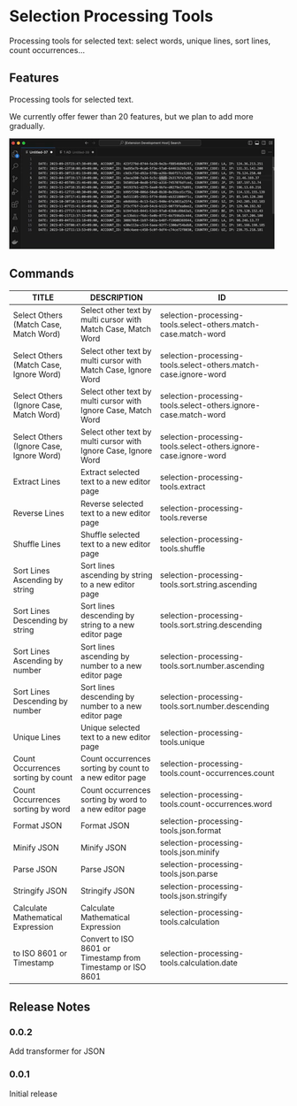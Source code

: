 # Selection Processing Tools

Processing tools for selected text: select words, unique lines, sort lines, count occurrences...

## Features

Processing tools for selected text.

We currently offer fewer than 20 features, but we plan to add more gradually.

![sample count occurrences](images/sample-count-occurrences.gif)

## Commands

| TITLE                                    | DESCRIPTION                                                     | ID                                                               |
| ---------------------------------------- | --------------------------------------------------------------- | ---------------------------------------------------------------- |
| Select Others (Match Case, Match Word)   | Select other text by multi cursor with Match Case, Match Word   | selection-processing-tools.select-others.match-case.match-word   |
| Select Others (Match Case, Ignore Word)  | Select other text by multi cursor with Match Case, Ignore Word  | selection-processing-tools.select-others.match-case.ignore-word  |
| Select Others (Ignore Case, Match Word)  | Select other text by multi cursor with Ignore Case, Match Word  | selection-processing-tools.select-others.ignore-case.match-word  |
| Select Others (Ignore Case, Ignore Word) | Select other text by multi cursor with Ignore Case, Ignore Word | selection-processing-tools.select-others.ignore-case.ignore-word |
| Extract Lines                            | Extract selected text to a new editor page                      | selection-processing-tools.extract                               |
| Reverse Lines                            | Reverse selected text to a new editor page                      | selection-processing-tools.reverse                               |
| Shuffle Lines                            | Shuffle selected text to a new editor page                      | selection-processing-tools.shuffle                               |
| Sort Lines Ascending by string           | Sort lines ascending by string to a new editor page             | selection-processing-tools.sort.string.ascending                 |
| Sort Lines Descending by string          | Sort lines descending by string to a new editor page            | selection-processing-tools.sort.string.descending                |
| Sort Lines Ascending by number           | Sort lines ascending by number to a new editor page             | selection-processing-tools.sort.number.ascending                 |
| Sort Lines Descending by number          | Sort lines descending by number to a new editor page            | selection-processing-tools.sort.number.descending                |
| Unique Lines                             | Unique selected text to a new editor page                       | selection-processing-tools.unique                                |
| Count Occurrences sorting by count       | Count occurrences sorting by count to a new editor page         | selection-processing-tools.count-occurrences.count               |
| Count Occurrences sorting by word        | Count occurrences sorting by word to a new editor page          | selection-processing-tools.count-occurrences.word                |
| Format JSON                              | Format JSON                                                     | selection-processing-tools.json.format                           |
| Minify JSON                              | Minify JSON                                                     | selection-processing-tools.json.minify                           |
| Parse JSON                               | Parse JSON                                                      | selection-processing-tools.json.parse                            |
| Stringify JSON                           | Stringify JSON                                                  | selection-processing-tools.json.stringify                        |
| Calculate Mathematical Expression        | Calculate Mathematical Expression                               | selection-processing-tools.calculation                           |
| to ISO 8601 or Timestamp                 | Convert to ISO 8601 or Timestamp from Timestamp or ISO 8601     | selection-processing-tools.calculation.date                      |

## Release Notes

### 0.0.2

Add transformer for JSON

### 0.0.1

Initial release
